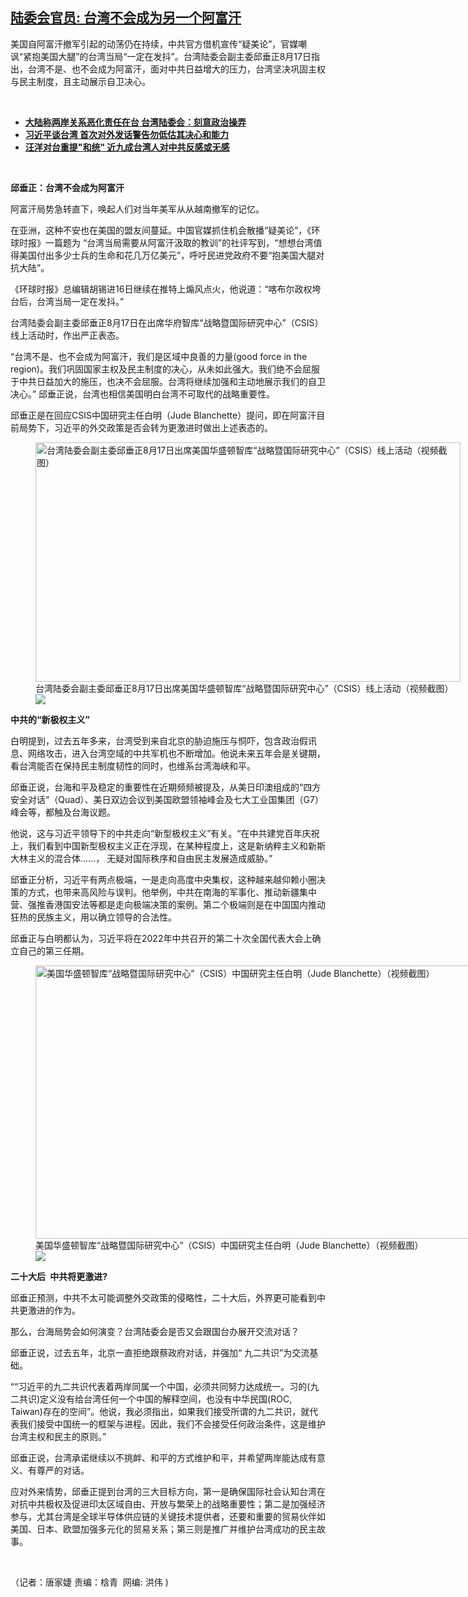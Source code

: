 <!--1629233611000-->
[陆委会官员:   台湾不会成为另一个阿富汗](https://www.rfa.org/mandarin/yataibaodao/gangtai/jt-08172021111040.html)
------

<p></p><p>美国自阿富汗撤军引起的动荡仍在持续，中共官方借机宣传“疑美论”，官媒嘲讽“紧抱美国大腿”的台湾当局“一定在发抖”。台湾陆委会副主委邱垂正8月17<span>日指出，台湾不是、也不会成为阿富汗，面对中共日益增大的压力，台湾坚决巩固主权与民主制度，且主动展示自卫决心。</span></p><p><br/></p><ul><li><a href="https://www.rfa.org/mandarin/Xinwen/3-06102021110108.html"><strong>大陆称两岸关系恶化责任在台 台湾陆委会：刻意政治操弄</strong></a></li><li><strong><a href="https://www.rfa.org/mandarin/yataibaodao/zhengzhi/hcm0701a-07012021050113.html">习近平谈台湾 首次对外发话警告勿低估其决心和能力</a></strong></li><li><strong><a href="https://www.rfa.org/mandarin/yataibaodao/gangtai/hcm2-07062021072946.html">汪洋对台重提"和统" 近九成台湾人对中共反感或无感</a></strong></li></ul><p><br/></p><p><strong><span>邱垂正：</span></strong><strong><span>台湾不会成为阿富汗</span></strong></p><p><span>阿富汗局势急转直下，唤起人们对当年美军从从越南撤军的记忆。</span></p><p><span>在亚洲，这种不安也在美国的盟友间蔓延。中国官媒抓住机会散播“疑美论”，《环球时报》一篇题为</span> “<span>台湾当局需要从阿富汗汲取的教训”的社评写到，“想想台湾值得美国付出多少士兵的生命和花几万亿美元”，呼吁民进党政府不要“抱美国大腿对抗大陆”。</span></p><p><span>《环球时报》总编辑胡锡进</span>16<span>日继续在推特上煽风点火，他说道：“喀布尔政权垮台后，台湾当局一定在发抖。”</span></p><p><span>台湾陆委会副主委邱垂正</span>8<span>月</span>17<span>日在出席华府智库“战略暨国际研究中心”（</span>CSIS<span>）线上活动时，作出严正表态。</span></p><p><span>“<span>台湾不是、也不会成为阿富汗，我们是区域中良善的力量</span></span><span>(good force in the region)</span><span>。我们巩固国家主权及民主制度的决心，从未如此强大。我们绝不会屈服于中共日益加大的施压，也决不会屈服。台湾将继续加强和主动地展示我们的自卫决心</span><span>。”</span> <span>邱垂正说，台湾也相信美国明白台湾不可取代的战略重要性。</span></p><p><span>邱垂正是在回应</span>CSIS<span>中国研究主任白明（</span>Jude Blanchette<span>）提问，即在阿富汗目前局势下，习近平的外交政策是否会转为更激进时做出上述表态的。</span></p><p><span><figure class="image-richtext image-inline captioned" style="width:680px;"><img alt="台湾陆委会副主委邱垂正8月17日出席美国华盛顿智库“战略暨国际研究中心”（CSIS）线上活动（视频截图）" height="383" src="https://www.rfa.org/mandarin/yataibaodao/gangtai/jt-08172021111040.html/2.jpg/@@images/447c1f5f-11bc-4ed5-8d66-5ec4fe186caf.jpeg" title="2.jpg" width="680"/><figcaption class="image-caption">台湾陆委会副主委邱垂正8月17日出席美国华盛顿智库“战略暨国际研究中心”（CSIS）线上活动（视频截图）</figcaption><small></small><div id="zoomattribute"><a data-caption="台湾陆委会副主委邱垂正8月17日出席美国华盛顿智库“战略暨国际研究中心”（CSIS）线上活动（视频截图）" data-fancybox="" href="https://www.rfa.org/mandarin/yataibaodao/gangtai/jt-08172021111040.html/2.jpg" id="single_image" title="台湾陆委会副主委邱垂正8月17日出席美国华盛顿智库“战略暨国际研究中心”（CSIS）线上活动（视频截图）"><img src="/++plone++rfa-resources/img/icon-zoom.png"/></a></div></figure></span></p><p><strong><span>中共的“新极权主义”</span></strong></p><p><span>白明提到，过去五</span><span>年多来，台湾受到来自北京的胁迫施压与恫吓，包含政治假讯息、网络攻击，进入台湾空域的中共军机也不断增加。他说未来五</span><span>年会是关键期，看台湾能否在保持民主制度韧性的同时，也维系台湾海峡和平。</span></p><p><span>邱垂正说，台海和平及稳定的重要性在近期频频被提及，从美日印澳组成的“四方安全对话”（</span>Quad<span>）、美日双边会议到美国欧盟领袖峰会及七大工业国集团（</span>G7<span>）峰会等，都触及台海议题。</span></p><p><span>他说，这与习近平领导下的中共走向“新型极权主义”有关。“<span>在中共建党百年庆祝上，我们看到中国新型极权主义正在浮现，在某种程度上，这是新纳粹主义和新斯大林主义的混合体……，</span></span><span> <span>无疑对国际秩序和自由民主发展造成威胁</span></span><span>。”</span></p><p><span>邱垂正分析，习近平有两点极端，一是走向高度中央集权，这种越来越仰赖小圈决策的方式，也带来高风险与误判。他举例，中共在南海的军事化、推动新疆集中营、强推香港国安法等都是走向极端决策的案例。第二个极端则是在中国国内推动狂热的民族主义，用以确立领导的合法性。</span></p><p><span>邱垂正与白明都认为，习近平将在</span>2022<span>年中共召开的第二十</span><span>次全国代表大会上确立自己的第三任期。</span></p><p><span><figure class="image-richtext image-inline captioned" style="width:777px;"><img alt="美国华盛顿智库“战略暨国际研究中心”（CSIS）中国研究主任白明（Jude Blanchette）（视频截图）" height="437" src="https://www.rfa.org/mandarin/yataibaodao/gangtai/jt-08172021111040.html/1.jpg/@@images/d7e7dfa4-8389-4e50-ade5-0fd937c82c29.jpeg" title="1.jpg" width="777"/><figcaption class="image-caption">美国华盛顿智库“战略暨国际研究中心”（CSIS）中国研究主任白明（Jude Blanchette）（视频截图）</figcaption><small></small><div id="zoomattribute"><a data-caption="美国华盛顿智库“战略暨国际研究中心”（CSIS）中国研究主任白明（Jude Blanchette）（视频截图）" data-fancybox="" href="https://www.rfa.org/mandarin/yataibaodao/gangtai/jt-08172021111040.html/1.jpg" id="single_image" title="美国华盛顿智库“战略暨国际研究中心”（CSIS）中国研究主任白明（Jude Blanchette）（视频截图）"><img src="/++plone++rfa-resources/img/icon-zoom.png"/></a></div></figure></span></p><p><strong><span>二十大后 </span></strong> <strong><span>中共将更激进</span>?</strong></p><p><span>邱垂正预测，中共不太可能调整外交政策的侵略性，二十</span><span>大后，外界更可能看到中共更激进的作为。</span></p><p><span>那么，台海局势会如何演变？台湾陆委会是否又会跟国台办展开交流对话？<p><span>邱垂正说，过去五年，北京一直拒绝跟蔡政府对话，并强加“</span> <span>九二共识”为交流基础。</span></p><p><span>“<span>“习近平的九二共识代表着两岸同属一个中国，必须共同努力达成统一。习的</span></span><span>(</span><span>九二共识</span><span>)</span><span>定义没有给台湾任何一个中国的解释空间，也没有中华民国</span><span>(ROC, Taiwan)</span><span>存在的空间”。他说，我必须指出，如果我们接受所谓的九二共识，就代表我们接受中国统一的框架与进程。因此，我们不会接受任何政治条件，这是维护台湾主权和民主的原则。”</span></p><p><span>邱垂正说，台湾承诺继续以不挑衅、和平的方式维护和平，并希望两岸能达成有意义、有尊严的对话。</span></p><p><span>应对外来情势，邱垂正提到台湾的三大目标方向，第一是确保国际社会认知台湾在对抗中共极权及促进印太区域自由、开放与繁荣上的战略重要性；第二是加强经济参与，尤其台湾是全球半导体供应链的关键技术提供者，还要和重要的贸易伙伴如美国、日本、欧盟加强多元化的贸易关系；第三则是推广并维护台湾成功的民主故事。</span></p><p><br/></p><p><span>（记者：唐家婕   责编：梒青    网编</span>:<span> 洪伟 </span>)</p></span></p>
